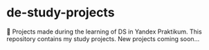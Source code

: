 # de-study-projects
:floppy_disk: Projects made during the learning of DS in Yandex Praktikum.
This repository contains my study projects. New projects coming soon...
